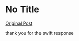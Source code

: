 # No Title

[Original Post](https://discourse.onlinedegree.iitm.ac.in/t/169029/415)

<p>thank you for the swift response</p>
